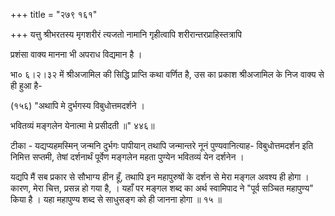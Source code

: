 +++
title = "२७९ १६१"

+++
यत्तु श्रीभरतस्य मृगशरीरं त्यजतो नामानि गृहीत्वापि शरीरान्तरप्राहिस्तत्रापि 

प्रशंसा वाक्य मानना भी अपराध विद्यमान है । 

भा० ६।२।३२ में श्रीअजामिल की सिद्धि प्राप्ति कथा वर्णित है, उस का प्रकाश श्रीअजामिल के निज वाक्य से ही हुआ है- 

(१५६) "अथापि मे दुर्भगस्य विबुधोत्तमदर्शने । 

भवितव्यं मङ्गलेन येनात्मा मे प्रसीदती ॥" ४४६॥ 

टीका - यद्यप्यहमस्मिन् जन्मनि दुर्भगः पापीयान् तथापि जन्मान्तरे नूनं पुण्यवानित्याह- विबुधोत्तमदर्शन इति निमित्त सप्तमी, तेषां दर्शनार्थं पूर्वेण मङ्गलेन महता पुण्येन भवितव्यं येन दर्शनेन । 

यद्यपि मैं सब प्रकार से सौभाग्य हीन हूँ, तथापि इन महापुरुषों के दर्शन से मेरा मङ्गल अवश्य ही होगा । कारण, मेरा चित्त, प्रसन्न हो गया है, । यहाँ पर मङ्गल शब्द का अर्थ स्वामिपाद ने "पूर्व सञ्चित महापुण्य" किया है । यहा महापुण्य शब्द से साधुसङ्ग को ही जानना होगा ॥ १५ ॥ 
